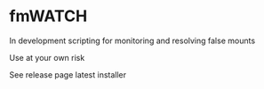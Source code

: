 # fmWATCH

In development scripting for monitoring and resolving false mounts

Use at your own risk

See release page latest installer